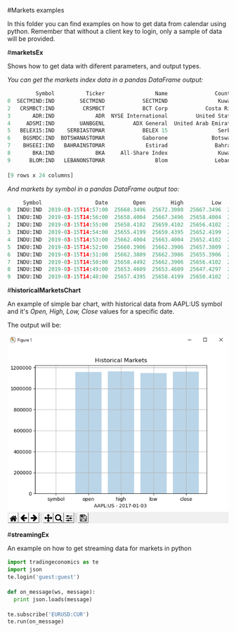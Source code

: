 #Markets examples

In this folder you can find examples on how to get data from calendar using python.
Remember that without a client key to login, only a sample of data will be provided.

#**marketsEx**

Shows how to get data with diferent parameters, and output types.

*You can get the markets index data in a pandas DataFrame output:*
```python
         Symbol          Ticker                Name               Country                 Date     ...       yesterday    lastWeek   lastMonth    lastYear   startYear
0  SECTMIND:IND        SECTMIND            SECTMIND                Kuwait  2018-03-29T00:00:00     ...        415.7800    409.7100    413.2000    413.2000    413.2000
2   CRSMBCT:IND         CRSMBCT            BCT Corp            Costa Rica  2019-02-14T00:00:00     ...      10712.6100  11207.1200  11533.5700  13898.7900  11533.7000
3       ADR:IND             ADR  NYSE International         United States  2019-03-14T00:00:00     ...       5419.0800   5306.2200   5336.0200   5730.8100   4904.3400
4     ADSMI:IND        UANBGENL         ADX General  United Arab Emirates  2019-03-14T00:00:00     ...       4819.8330   4914.3860   5069.0680   4533.1100   4866.6430
5   BELEX15:IND    SERBIASTOMAR            BELEX 15                Serbia  2019-03-14T00:00:00     ...        705.4700    693.4800    684.9700    748.7800    731.7900
6    BGSMDC:IND  BOTSWANASTOMAR            Gaborone              Botswana  2019-03-14T00:00:00     ...       7878.4600   7881.2300   7879.8900   8680.0100   7863.1900
7    BHSEEI:IND   BAHRAINSTOMAR             Estirad               Bahrain  2019-03-14T00:00:00     ...       1411.2120   1408.9200   1380.7190   1352.4900   1329.4710
8       BKA:IND             BKA     All-Share Index                Kuwait  2019-03-14T00:00:00     ...       5302.5000   5309.6900   5188.0500   4963.3400   5109.6200
9      BLOM:IND   LEBANONSTOMAR                Blom               Lebanon  2019-03-14T00:00:00     ...        956.7883    973.5495    945.4122   1171.7051    976.7547

[9 rows x 24 columns]
```

*And markets by symbol in a pandas DataFrame output too:*
```python
     Symbol                 Date        Open        High         Low       Close
0  INDU:IND  2019-03-15T14:57:00  25668.3496  25672.3008  25667.3496  25671.3008
1  INDU:IND  2019-03-15T14:56:00  25658.4004  25667.3496  25658.4004  25666.3496
2  INDU:IND  2019-03-15T14:55:00  25658.4102  25659.4102  25656.4102  25659.4004
3  INDU:IND  2019-03-15T14:54:00  25655.4199  25659.4395  25652.4199  25657.4102
4  INDU:IND  2019-03-15T14:53:00  25662.4004  25663.4004  25652.4102  25654.4199
5  INDU:IND  2019-03-15T14:52:00  25660.3906  25662.3906  25657.3809  25661.4004
6  INDU:IND  2019-03-15T14:51:00  25662.3809  25662.3906  25655.3906  25659.3906
7  INDU:IND  2019-03-15T14:50:00  25658.4492  25662.3906  25656.4102  25661.3809
8  INDU:IND  2019-03-15T14:49:00  25653.4609  25653.4609  25647.4297  25648.4805
9  INDU:IND  2019-03-15T14:48:00  25657.4395  25658.4199  25650.4102  25654.4297
```

#**historicalMarketsChart**

An example of simple bar chart, with historical data from AAPL:US symbol and it's *Open, High, Low, Close* values for a specific date. 

The output will be:


![historicalMarketsChart](historicalMarketsChart.png)

#**streamingEx**

An example on how to get streaming data for markets in python

```python
import tradingeconomics as te
import json
te.login('guest:guest')

def on_message(ws, message):
  print json.loads(message)

te.subscribe('EURUSD:CUR')
te.run(on_message)
```